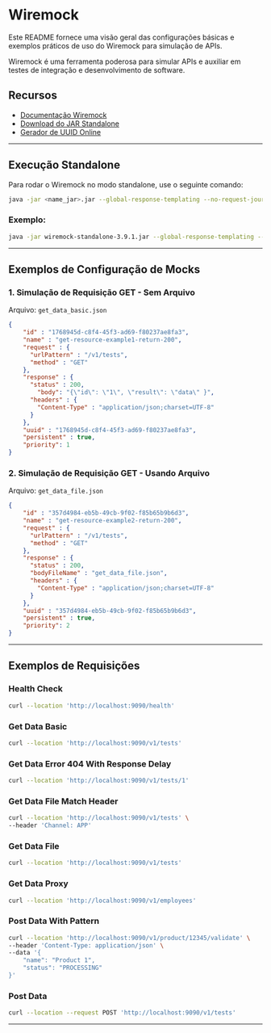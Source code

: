 # Wiremock

Este README fornece uma visão geral das configurações básicas e exemplos práticos de uso do Wiremock para simulação de APIs.


Wiremock é uma ferramenta poderosa para simular APIs e auxiliar em testes de integração e desenvolvimento de software. 

## Recursos

- [Documentação Wiremock](https://wiremock.org/docs/overview/)
- [Download do JAR Standalone](https://wiremock.org/docs/standalone/java-jar/)
- [Gerador de UUID Online](https://www.uuidgenerator.net/version4)

---

## Execução Standalone

Para rodar o Wiremock no modo standalone, use o seguinte comando:

```bash
java -jar <name_jar>.jar --global-response-templating --no-request-journal --port <port>
```

### Exemplo:
```bash
java -jar wiremock-standalone-3.9.1.jar --global-response-templating --no-request-journal --port 9090 --verbose
```

---

## Exemplos de Configuração de Mocks

### 1. Simulação de Requisição GET - Sem Arquivo

Arquivo: `get_data_basic.json`

```json
{
    "id" : "1768945d-c8f4-45f3-ad69-f80237ae8fa3",
    "name" : "get-resource-example1-return-200",
    "request" : {
      "urlPattern" : "/v1/tests",
      "method" : "GET"
    },
    "response" : {
      "status" : 200,
	    "body": "{\"id\": \"1\", \"result\": \"data\" }",
      "headers" : {
        "Content-Type" : "application/json;charset=UTF-8"
      }
    },
    "uuid" : "1768945d-c8f4-45f3-ad69-f80237ae8fa3",
    "persistent" : true,
    "priority": 1
}
```

### 2. Simulação de Requisição GET - Usando Arquivo

Arquivo: `get_data_file.json`

```json
{
    "id" : "357d4984-eb5b-49cb-9f02-f85b65b9b6d3",
    "name" : "get-resource-example2-return-200",
    "request" : {
      "urlPattern" : "/v1/tests",
      "method" : "GET"
    },
    "response" : {
      "status" : 200,
	  "bodyFileName" : "get_data_file.json",
      "headers" : {
        "Content-Type" : "application/json;charset=UTF-8"
      }
    },
    "uuid" : "357d4984-eb5b-49cb-9f02-f85b65b9b6d3",
    "persistent" : true,
    "priority": 2 
}  
```

---

## Exemplos de Requisições

### Health Check
```bash
curl --location 'http://localhost:9090/health'
```

### Get Data Basic
```bash
curl --location 'http://localhost:9090/v1/tests'
```

### Get Data Error 404 With Response Delay
```bash
curl --location 'http://localhost:9090/v1/tests/1'
```

### Get Data File Match Header
```bash
curl --location 'http://localhost:9090/v1/tests' \
--header 'Channel: APP'
```

### Get Data File
```bash
curl --location 'http://localhost:9090/v1/tests'
```

### Get Data Proxy
```bash
curl --location 'http://localhost:9090/v1/employees'
```

### Post Data With Pattern
```bash
curl --location 'http://localhost:9090/v1/product/12345/validate' \
--header 'Content-Type: application/json' \
--data '{
    "name": "Product 1",
    "status": "PROCESSING"
}'
```

### Post Data
```bash
curl --location --request POST 'http://localhost:9090/v1/tests'
```

---
